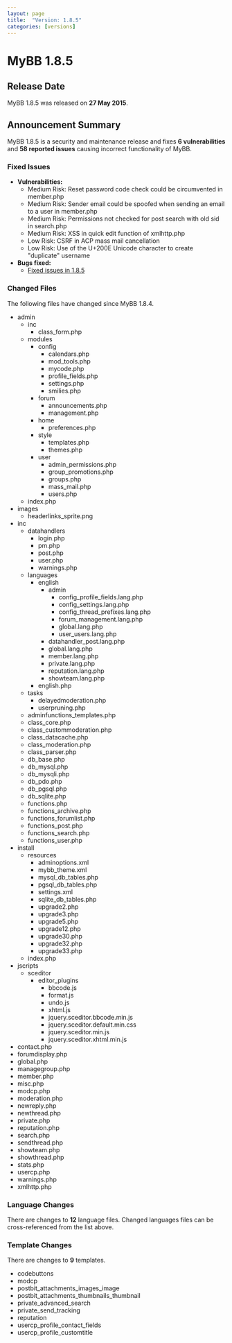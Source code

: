 ```yaml
---
layout: page
title:  "Version: 1.8.5"
categories: [versions]
---
```


# MyBB 1.8.5

## Release Date

MyBB 1.8.5 was released on **27 May 2015**.

## Announcement Summary

MyBB 1.8.5 is a security and maintenance release and fixes **6 vulnerabilities** and **58 reported issues** causing incorrect functionality of MyBB.

### Fixed Issues
* **Vulnerabilities:**
  + Medium Risk: Reset password code check could be circumvented in member.php
  + Medium Risk: Sender email could be spoofed when sending an email to a user in member.php
  + Medium Risk: Permissions not checked for post search with old sid in search.php
  + Medium Risk: XSS in quick edit function of xmlhttp.php
  + Low Risk: CSRF in ACP mass mail cancellation
  + Low Risk: Use of the U+200E Unicode character to create "duplicate" username
* **Bugs fixed:**
  + [Fixed issues in 1.8.5](https://github.com/mybb/mybb/issues?q=is%3Aclosed+milestone%3A1.8.5)

### Changed Files

The following files have changed since MyBB 1.8.4.

* admin
    + inc
		+ class_form.php
    + modules
		+ config
			+ calendars.php
			+ mod_tools.php
			+ mycode.php
			+ profile_fields.php
			+ settings.php
			+ smilies.php
		+ forum
			+ announcements.php
			+ management.php
		+ home
			+ preferences.php
		+ style
			+ templates.php
			+ themes.php
		+ user
			+ admin_permissions.php
			+ group_promotions.php
			+ groups.php
			+ mass_mail.php
			+ users.php
    + index.php
* images
    + headerlinks_sprite.png
* inc
    + datahandlers
		+ login.php
		+ pm.php
		+ post.php
		+ user.php
		+ warnings.php
    + languages
		+ english
			+ admin
				+ config_profile_fields.lang.php
				+ config_settings.lang.php
				+ config_thread_prefixes.lang.php
				+ forum_management.lang.php
				+ global.lang.php
				+ user_users.lang.php
			+ datahandler_post.lang.php
			+ global.lang.php
			+ member.lang.php
			+ private.lang.php
			+ reputation.lang.php
			+ showteam.lang.php
		+ english.php
    + tasks
		+ delayedmoderation.php
		+ userpruning.php
    + adminfunctions_templates.php
    + class_core.php
    + class_custommoderation.php
    + class_datacache.php
    + class_moderation.php
    + class_parser.php
    + db_base.php
    + db_mysql.php
    + db_mysqli.php
    + db_pdo.php
    + db_pgsql.php
    + db_sqlite.php
    + functions.php
    + functions_archive.php
    + functions_forumlist.php
    + functions_post.php
    + functions_search.php
    + functions_user.php
* install
    + resources
		+ adminoptions.xml
		+ mybb_theme.xml
		+ mysql_db_tables.php
		+ pgsql_db_tables.php
		+ settings.xml
		+ sqlite_db_tables.php
		+ upgrade2.php
		+ upgrade3.php
		+ upgrade5.php
		+ upgrade12.php
		+ upgrade30.php
		+ upgrade32.php
		+ upgrade33.php
    + index.php
* jscripts
    + sceditor
		+ editor_plugins
			+ bbcode.js
			+ format.js
			+ undo.js
			+ xhtml.js
			+ jquery.sceditor.bbcode.min.js
			+ jquery.sceditor.default.min.css
			+ jquery.sceditor.min.js
			+ jquery.sceditor.xhtml.min.js
* contact.php
* forumdisplay.php
* global.php
* managegroup.php
* member.php
* misc.php
* modcp.php
* moderation.php
* newreply.php
* newthread.php
* private.php
* reputation.php
* search.php
* sendthread.php
* showteam.php
* showthread.php
* stats.php
* usercp.php
* warnings.php
* xmlhttp.php

### Language Changes

There are changes to **12** language files. Changed languages files can be cross-referenced from the list above.

### Template Changes

There are changes to **9** templates.

* codebuttons
* modcp
* postbit_attachments_images_image
* postbit_attachments_thumbnails_thumbnail
* private_advanced_search
* private_send_tracking
* reputation
* usercp_profile_contact_fields
* usercp_profile_customtitle